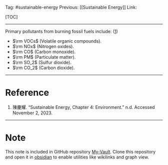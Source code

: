 Tag: #sustainable-energy 
Previous: [[Sustainable Energy]]
Link: 

[TOC]

---

Primary pollutants from burning fossil fuels include: (<u>1</u>)

- $\rm VOCs$ (Volatile organic compounds).
- $\rm NOx$ (Nitrogen oxides).
- $\rm CO$ (Carbon monoxide).
- $\rm PM$ (Particulate matter).
- $\rm SO_2$ (Sulfur dioxide).
- $\rm CO_2$ (Carbon dioxide).

---

# Reference

1. 陳慶耀. “Sustainable Energy, Chapter 4: Environment.” n.d. Accessed November 2, 2023.

---

# Note

This note is included in GitHub repository [My-Vault](https://github.com/LittleD3092/My-Vault.git). Clone this repository and open it in [obsidian](https://obsidian.md/) to enable utilities like wikilinks and graph view.